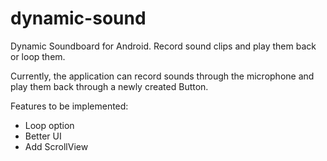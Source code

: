 dynamic-sound
=============

Dynamic Soundboard for Android. Record sound clips and play them back or loop them.

Currently, the application can record sounds through the microphone and play them back through a newly created Button.

Features to be implemented:
  - Loop option
  - Better UI
  - Add ScrollView
